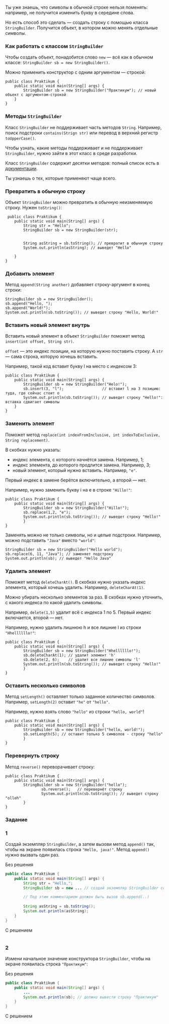 Ты уже знаешь, что символы в обычной строке нельзя поменять: например, не получится изменить букву в середине слова.

Но есть способ это сделать — создать строку с помощью класса `StringBuilder`. Получится объект, в котором можно менять отдельные символы.

### Как работать с классом `StringBuilder`

Чтобы создать объект, понадобится слово `new` — всё как в обычном классе: `StringBuilder sb = new StringBuilder()`.

Можно применить конструктор с одним аргументом — строкой:
```
public class Praktikum {
    public static void main(String[] args) {
        StringBuilder sb = new StringBuilder("Практикум"); // новый объект с аргументом-строкой
    }
} 
```

### Методы `StringBuilder`

Класс `StringBuilder` не поддерживает часть методов `String`. Например, поиск подстроки `contains(Strign str)` или перевод в верхний регистр `toUpperCase()`.

Чтобы узнать, какие методы поддерживает и не поддерживает `StringBuilder`, нужно зайти в этот класс в среде разработки.

Класс `StringBuilder` содержит десятки методов: полный список есть в [документации](https://docs.oracle.com/javase/8/docs/api/java/lang/StringBuilder.html).

Ты узнаешь о тех, которые применяют чаще всего.

### Превратить в обычную строку

Объект `StringBuilder` можно превратить в обычную неизменяемую строку. Нужен `toString()`:
```
 public class Praktikum {
    public static void main(String[] args) {
        String str = "Hello";
        StringBuilder sb = new StringBuilder(str);
       
        
        String asString = sb.toString(); // превратит в обычную строку
        System.out.println(asString); // выведет "Hello"

    }
} 
```

### Добавить элемент

Метод `append(String another)` добавляет строку-аргумент в конец строки:
```
StringBuilder sb = new StringBuilder();
sb.append("Hello, ");
sb.append("World!");
System.out.println(sb.toString()); // выведет строку "Hello, World!" 
```

### Вставить новый элемент внутрь

Вставить новый элемент в объект `StringBuilder` поможет метод `insert(int offset, String str)`.

`offset` — это индекс позиции, на которую нужно поставить строку. А `str` — сама строка, которую хочешь вставить.

Например, такой код вставит букву l на место с индексом 3:
```
public class Praktikum {
    public static void main(String[] args) {
        StringBuilder sb = new StringBuilder("Helo!");
        sb.insert(3, "l");                 // вставит l на 3 позицию: туда, где сейчас стоит o
        System.out.println(sb.toString()); // выведет строку "Hello!": вставка сдвигает символы
    }
} 
```

### Заменить элемент

Поможет метод `replace(int indexFromInclusive, int indexToExclusive, String replacement)`.

В скобках нужно указать:

- индекс элемента, с которого начнётся замена. Например, 1;
- индекс элемента, до которого продлится замена. Например, 3;
- новый элемент, который нужно вставить. Например, `"e"`.

Первый индекс в замене берётся включительно, а второй — нет.

Например, нужно заменить букву i на е в строке `"Hillo!"`:
```
public class Praktikum {
    public static void main(String[] args) {
        StringBuilder sb = new StringBuilder("Hillo!");
        sb.replace(1,2, "e");
        System.out.println(sb.toString()); // выведет строку "Hello!"
        }
} 
```

Заменять можно не только символы, но и целые подстроки. Например, можно подставить `"Java"` вместо `"world"`:
```
StringBuilder sb = new StringBuilder("Hello world");
sb.replace(6, 11, "Java"); // заменяет подстроку
System.out.println(sb); // выведет "Hello Java" 
```

### Удалить элемент

Поможет метод `deleteCharAt()`. В скобках нужно указать индекс элемента, который хочешь удалить. Например, `deleteCharAt(1)`.

Можно убирать несколько элементов за раз. В скобках нужно уточнить, с какого индекса по какой удалить символы.

Например, `delete(1,5)` удалит всё с индекса 1 по 5. Первый индекс включается, второй — нет.

Например, нужно удалить лишнюю h и все лишние l из строки `"Hhellllllo!"`:
```
public class Praktikum {
    public static void main(String[] args) {
        StringBuilder sb = new StringBuilder("Hhellllllo!");
        sb.deleteCharAt(1); // удалит элемент 'h'
        sb.delete(2, 6);    // удалит все лишние символы 'l'
        System.out.println(sb.toString()); // выведет строку "Hello!"
        }
} 
```

### Оставить несколько символов

Метод `setLength()` оставляет только заданное количество символов. Например, `setLength(2)` оставит `"he"` от `"hello"`.

Например, нужно взять слово `"hello"` из строки `"hello, world"`!
```
public class Praktikum {
    public static void main(String[] args) {
        StringBuilder sb = new StringBuilder("hello, world!");
        sb.setLength(5); // оставит только 5 символов - строку "hello"
        }
} 
```

### Перевернуть строку

Метод `reverse()` переворачивает строку:
```
public class Praktikum {
    public static void main(String[] args) {
        StringBuilder sb = new StringBuilder("hello");
                sb.reverse();   // перевернёт строку
                System.out.println(sb.toString()); // выведет строку "olleh"
        }
} 
```

### Задание
### 1
Создай экземпляр `StringBuilder`, а затем вызови метод `append()` так, чтобы на экране появилась строка `"Hello, java!"`. Метод `append()` нужно вызвать один раз.

Без решения
```Java
public class Praktikum {
    public static void main(String[] args) {
        String str = "Hello,";
        StringBuilder sb = new ... // создай экземпляр StringBuilder со строкой str 

        // Под этим комментарием должен быть вызов sb.append(..)
        
        String asString = sb.toString(); 
        System.out.println(asString);
    }
}
```

С решением
```Java

```

### 2
Измени начальное значение конструктора `StringBuilder`, чтобы на экране появилась строка `"Практикум"`:

Без решения
```Java
public class Praktikum {
    public static void main(String[] args) {
        ...
        System.out.println(sb); // должно вывести строку "Практикум"
    }
}
```

С решением
```Java

```
